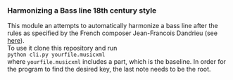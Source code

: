 ### Harmonizing a Bass line 18th century style

This module an attempts to automatically harmonize a bass line after the rules as specified by the French composer Jean-Francois Dandrieu 
(see [here](https://en.wikipedia.org/wiki/Jean-Fran%C3%A7ois_Dandrieu)). \
To use it clone this repository and run\
`python cli.py yourfile.musicxml`\
where `yourfile.musicxml` includes a part, which is the baseline. In order for the program to find the desired key, the last note needs to be the root.
